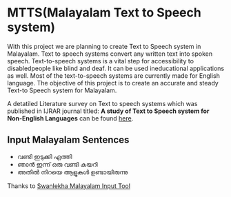 # MTTS(Malayalam Text to Speech system)

With this project we are planning to create Text to Speech system in Malayalam. Text to speech systems convert any written text into spoken speech. Text-to-speech systems is a vital step for accessibility to disabledpeople  like  blind and deaf. It can be  used ineducational  applications as  well.  Most of the  text-to-speech systems are  currently made for English language. The objective of this
project is to create an accurate and steady Text-to Speech system for Malayalam.

A detatiled Literature survey on Text to speech systems which was published in IJRAR journal titled: **A study of Text to Speech system for Non-English Languages** can be found [here](http://www.ijrar.org/papers/IJRAR19K8100.pdf).

## Input Malayalam Sentences

- വണ്ടി ഇടുക്കി എത്തി
- ഞാൻ ഇന്ന് ഒരു വണ്ടി കയറി
- അതിൽ നിറയെ ആളു‌കൾ ഉണ്ടായിരുന്നു

Thanks to [Swanlekha Malayalam Input Tool](https://swanalekha.smc.org.in/#try-it-right-now)
